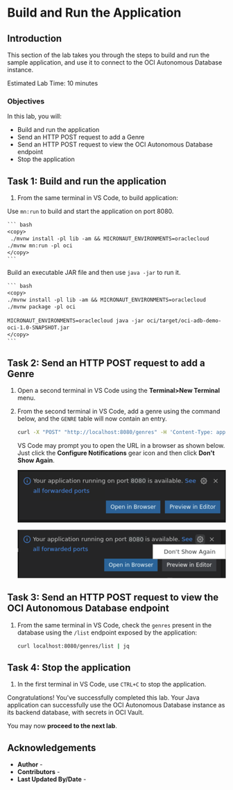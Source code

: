 # Build and Run the Application

## Introduction

This section of the lab takes you through the steps to build and run the sample application, and use it to connect to the OCI Autonomous Database instance.

Estimated Lab Time: 10 minutes

### Objectives

In this lab, you will:

* Build and run the application
* Send an HTTP POST request to add a Genre
* Send an HTTP POST request to view the OCI Autonomous Database endpoint
* Stop the application

## Task 1: Build and run the application

1. From the same terminal in VS Code, to build application:

<if type="mn_run">

   Use `mn:run` to build and start the application on port 8080.

	``` bash
	<copy>
	 ./mvnw install -pl lib -am && MICRONAUT_ENVIRONMENTS=oraclecloud ./mvnw mn:run -pl oci
	</copy>
	```
</if>

<if type="jar">

   Build an executable JAR file and then use `java -jar` to run it.

	``` bash
	<copy>
	./mvnw install -pl lib -am && MICRONAUT_ENVIRONMENTS=oraclecloud ./mvnw package -pl oci

    MICRONAUT_ENVIRONMENTS=oraclecloud java -jar oci/target/oci-adb-demo-oci-1.0-SNAPSHOT.jar
	</copy>
	```
</if>

## Task 2: Send an HTTP POST request to add a Genre

1. Open a second terminal in VS Code using the **Terminal>New Terminal** menu.

2. From the second terminal in VS Code, add a genre using the command below, and the `GENRE` table will now contain an entry.

    ``` bash
    curl -X "POST" "http://localhost:8080/genres" -H 'Content-Type: application/json; charset=utf-8' -d '{ "name": "fiction" }' | jq
    ```

	VS Code may prompt you to open the URL in a browser as shown below. Just click the **Configure Notifications** gear icon and then click **Don't Show Again**.

   ![VS Code ](images/vscode-paste-urls.png)

   ![VS Code ](images/vscode-dont-show-again.png)

## Task 3: Send an HTTP POST request to view the OCI Autonomous Database endpoint

1. From the same terminal in VS Code, check the `genres` present in the database using the `/list` endpoint exposed by the application:

    ``` bash
    curl localhost:8080/genres/list | jq
    ```

## Task 4: Stop the application

1. In the first terminal in VS Code, use `CTRL+C` to stop the application.

Congratulations! You've successfully completed this lab. Your Java application can successfully use the OCI Autonomous Database instance as its backend database, with secrets in OCI Vault.

You may now **proceed to the next lab**.

## Acknowledgements

* **Author** - [](var:author)
* **Contributors** - [](var:contributors)
* **Last Updated By/Date** - [](var:last_updated)
